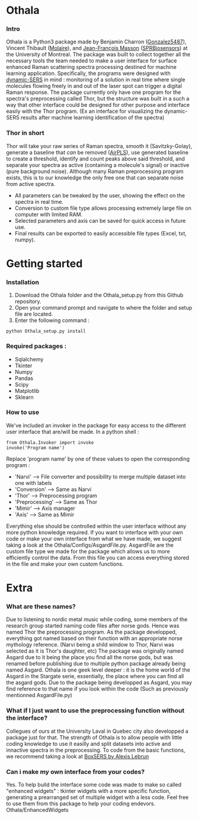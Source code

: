 # Othala
### Intro
Othala is a Python3 package made by Benjamin Charron ([Gonzalez5487](https://github.com/Gonzalez5487)), Vincent Thibault ([Molaire](https://github.com/molaire)), and [Jean-François Masson](http://www.sprbiosensors.com/) ([SPRBiosensors](https://github.com/SPRBiosensors)) at the University of Montreal. The package was built to collect together all the necessary tools the team needed to make a user interface for surface enhanced Raman scattering spectra processing destined for machine learning application.  Specifically, the programs were designed with [dynamic-SERS](https://doi.org/10.1021/acs.nanolett.6b01371) in mind : monitoring of a solution in real time where single molecules flowing freely in and out of the laser spot can trigger a digital Raman response. The package currently only have one program for the spectra's preprocessing called Thor, but the structure was built in a such a way that other interface could be designed for other purpose and interface easily with the Thor program. (Ex an interface for visualizing the dynamic-SERS results after machine learning identification of the spectra) 

### Thor in short
Thor will take your raw series of Raman spectra, smooth it (Savitzky-Golay), generate a baseline that *can* be removed ([AirPLS](https://github.com/zmzhang/airPLS)), use generated baseline to create a threshold, identify and count peaks above said threshold, and separate your spectra as active (containing a molecule's signal) or inactive (pure background noise).  Although many Raman preprocessing program exists, this is to our knowledge the only free one that can separate noise from active spectra.
- All parameters can be tweaked by the user, showing the effect on the spectra in real time.
- Conversion to custom file type allows processing extremely large file on computer with limited RAM.
- Selected parameters and axis can be saved for quick access in future use.
- Final results can be exported to easily accessible file types (Excel, txt, numpy).

# Getting started
### Installation
1. Download the Othala folder and the Othala_setup.py from this Github repository.
2. Open your command prompt and navigate to where the folder and setup file are located.
3. Enter the following command :
```
python Othala_setup.py install
```

### Required packages :
- Sqlalchemy
- Tkinter
- Numpy
- Pandas
- Scipy
- Matplotlib
- Sklearn

### How to use
We've included an invoker in the package for easy access to the different user interface that are/will be made.  In a python shell :
```
from Othala.Invoker import invoke
invoke('Program name')
```

Replace 'program name' by one of these values to open the corresponding program :
- 'Narvi'          --> File converter and possibility to merge multiple dataset into one with labels
- 'Conversion'     --> Same as Narvi
- 'Thor'           --> Preprocessing program
- 'Preprocessing'  --> Same as Thor
- 'Mimir'          --> Axis manager
- 'Axis'           --> Same as Mimir

Everything else should be controlled within the user interface without any more python knowledge required.  If you want to interface with your own code or make your own interface from what we have made, we suggest taking a look at the Othala/Configs/AsgardFile.py.  AsgardFile are the custom file type we made for the package which allows us to more efficiently control the data.  From this file you can access everything stored in the file and make your own custom functions.

# Extra
### What are these names?
Due to listening to nordic metal music while coding, some members of the research group started naming code files after norse gods.  Hence was named Thor the preprocessing program.  As the package developped, everything got named based on their function with an appropriate norse mythology reference. (Narvi being a shild window to Thor, Narvi was selected as it is Thor's daughter, etc)  The package was originally named Asgard due to it being the place you find all the norse gods, but was renamed before publishing due to multiple python package already being named Asgard.  Othala is one geek level deeper : it is the home world of the Asgard in the Stargate serie, essentially, the place where you can find all the asgard gods.  Due to the package being developped as Asgard, you may find reference to that name if you look within the code (Such as previously mentionned AsgardFile.py)

### What if I just want to use the preprocessing function without the interface?
Collegues of ours at the University Laval in Quebec city also developped a package just for that.  The strength of Othala is to allow people with little coding knowledge to use it easilly and split datasets into active and innactive spectra in the preprocessing.  To code from the basic functions, we recommend taking a look at [BoxSERS by Alexis Lebrun](https://github.com/ALebrun-108/BoxSERS)

### Can i make my own interface from your codes?
Yes.  To help build the interface some code was made to make so called "enhanced widgets" : tkinter widgets with a more specific function, generating a prearranged set of multiple widget with a less code.  Feel free to use them from this package to help your coding endevors. Othala/EnhancedWidgets
